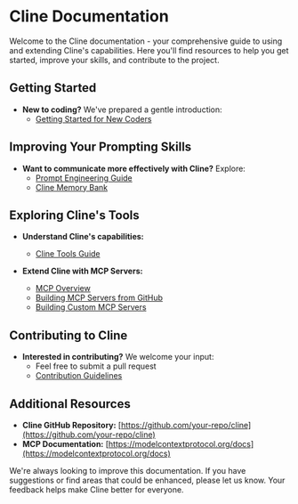 # Cline Documentation

Welcome to the Cline documentation - your comprehensive guide to using and extending Cline's capabilities. Here you'll find resources to help you get started, improve your skills, and contribute to the project.

## Getting Started

- **New to coding?** We've prepared a gentle introduction:
  - [Getting Started for New Coders](getting-started-new-coders/README.md)

## Improving Your Prompting Skills

- **Want to communicate more effectively with Cline?** Explore:
  - [Prompt Engineering Guide](prompting/README.md)
  - [Cline Memory Bank](prompting/custom%20instructions%20library/cline-memory-bank.md)

## Exploring Cline's Tools

- **Understand Cline's capabilities:**
  - [Cline Tools Guide](tools/cline-tools-guide.md)

- **Extend Cline with MCP Servers:**
  - [MCP Overview](mcp/README.md)
  - [Building MCP Servers from GitHub](mcp/mcp-server-from-github.md)
  - [Building Custom MCP Servers](mcp/mcp-server-from-scratch.md)

## Contributing to Cline

- **Interested in contributing?** We welcome your input:
  - Feel free to submit a pull request
  - [Contribution Guidelines](CONTRIBUTING.md)

## Additional Resources

- **Cline GitHub Repository:** [https://github.com/your-repo/cline](https://github.com/your-repo/cline)
- **MCP Documentation:** [https://modelcontextprotocol.org/docs](https://modelcontextprotocol.org/docs)

We're always looking to improve this documentation. If you have suggestions or find areas that could be enhanced, please let us know. Your feedback helps make Cline better for everyone.

